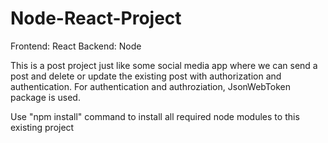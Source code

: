# Node-React-Project
Frontend: React
Backend: Node

This is a post project just like some social media app where we can send a post and delete or update the existing post with authorization and authentication.
For authentication and authroziation, JsonWebToken package is used.

Use "npm install" command to install all required node modules to this existing project

